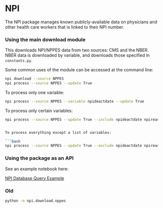 # NPI

The NPI package manages known publicly-available data on physicians and other health care workers that is linked to their NPI number.


### Using the main download module

This downloads NPI/NPPES data from two sources: CMS and the NBER. NBER data is downloaded by variable, and downloads those specified in `constants.py`.

Some common uses of the module can be accessed at the command line:

```bash
npi download --source NPPES
npi process --source NPPES --update True
```

To process only one variable:

```bash
npi process --source NPPES --variable npideactdate --update True
```

To process only certain variables:

```bash
npi process --source NPPES --update True --include npideactdate npireactdate


To process everything except a list of variables:

```bash
npi process --source NPPES --update True --exclude npideactdate npireactdate
```

### Using the package as an API

See an example notebook here:

[NPI Database Query Example](https://github.com/akilby/npi/blob/master/NPI%20Database%20Query%20Example.ipynb)


### Old

```bash
python -m npi.download.nppes
```

